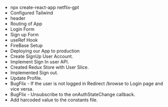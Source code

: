 <!-- Netflix GPT -->

- npx create-react-app netflix-gpt
- Configured Tailwind
- header
- Routing of App
- Login Form
- Sign up Form
- useRef Hook
- FireBase Setup
- Deploying our App to production
- Create SignUp User Account.
- Implement Sign In user API.
- Created Redux Store with User Slice.
- Implemented Sign out.
- Update Profile.
- BugFlix - If the user is not logged in Redirect /browse to Login page and vice versa.
- BugFlix - Unsubscribe to the onAuthStateChange callback.
- Add harcoded value to the constants file.

